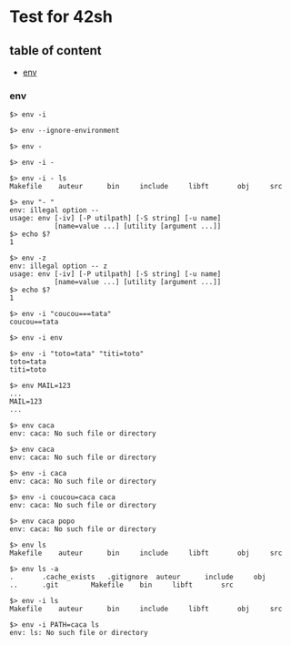 # Test for 42sh

## table of content
- [env](#env)


### env
```shell
$> env -i
```
```
$> env --ignore-environment
```
```shell
$> env -
```
```shell
$> env -i -
```
```shell
$> env -i - ls
Makefile	auteur		bin		include		libft		obj		src
```
```shell
$> env "- "
env: illegal option --
usage: env [-iv] [-P utilpath] [-S string] [-u name]
           [name=value ...] [utility [argument ...]]
$> echo $?
1
```
```shell
$> env -z
env: illegal option -- z
usage: env [-iv] [-P utilpath] [-S string] [-u name]
           [name=value ...] [utility [argument ...]]
$> echo $?
1
```
```shell
$> env -i "coucou===tata"
coucou==tata
```
```shell
$> env -i env
```
```shell
$> env -i "toto=tata" "titi=toto"
toto=tata
titi=toto
```
```shell
$> env MAIL=123
...
MAIL=123
...
```
```shell
$> env caca
env: caca: No such file or directory
```
```shell
$> env caca
env: caca: No such file or directory
```
```shell
$> env -i caca
env: caca: No such file or directory
```
```shell
$> env -i coucou=caca caca
env: caca: No such file or directory
```
```shell
$> env caca popo
env: caca: No such file or directory
```
```shell
$> env ls
Makefile	auteur		bin		include		libft		obj		src
```
```shell
$> env ls -a
.		.cache_exists	.gitignore	auteur		include		obj
..		.git		Makefile	bin		libft		src
```

```shell
$> env -i ls
Makefile	auteur		bin		include		libft		obj		src
```
```shell
$> env -i PATH=caca ls
env: ls: No such file or directory
```
